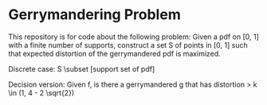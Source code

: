 # Gerrymandering Problem

This repository is for code about the following problem:
Given a pdf on [0, 1] with a finite number of supports, construct a set S of points in [0, 1] such that expected distortion of the gerrymandered pdf is maximized.

Discrete case: S \subset [support set of pdf]

Decision version: Given f, is there a gerrymandered g that has distortion > k \in (1, 4 - 2 \sqrt{2})
